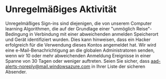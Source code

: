 <properties
    pageTitle="Unregelmäßiges Aktivität"
    description="Melden Sie ein Bericht, der enthält ins, die von unserem Computer learning Algorithmen als abweichenden identifiziert wurden."
    services="active-directory"
    documentationCenter=""
    authors="SSalahAhmed"
    manager="gchander"
    editor=""/>

<tags
    ms.service="active-directory"
    ms.workload="identity"
    ms.tgt_pltfrm="na"
    ms.devlang="na"
    ms.topic="article"
    ms.date="03/04/2016"
    ms.author="saah;kenhoff"/>

# <a name="irregular-sign-in-activity"></a>Unregelmäßiges Aktivität

Unregelmäßiges Sign-ins sind diejenigen, die von unserem Computer learning Algorithmen, die auf der Grundlage einer "unmöglich Reise"-Bedingung in Verbindung mit einer abweichenden anmelden Speicherort und Gerät identifiziert wurden. Dies kann hinweisen, dass ein Hacker erfolgreich für die Verwendung dieses Kontos angemeldet hat.
Wir wird eine e-Mail-Benachrichtigung an die globalen Administratoren senden, wenn wir 10 oder mehr abweichenden Anmeldung Ereignisse in einer Spanne von 30 Tagen oder weniger auftreten. Seien Sie sicher, dass aad-alerts-noreply@mail.windowsazure.com in Ihrer Liste der sicheren Absender.
